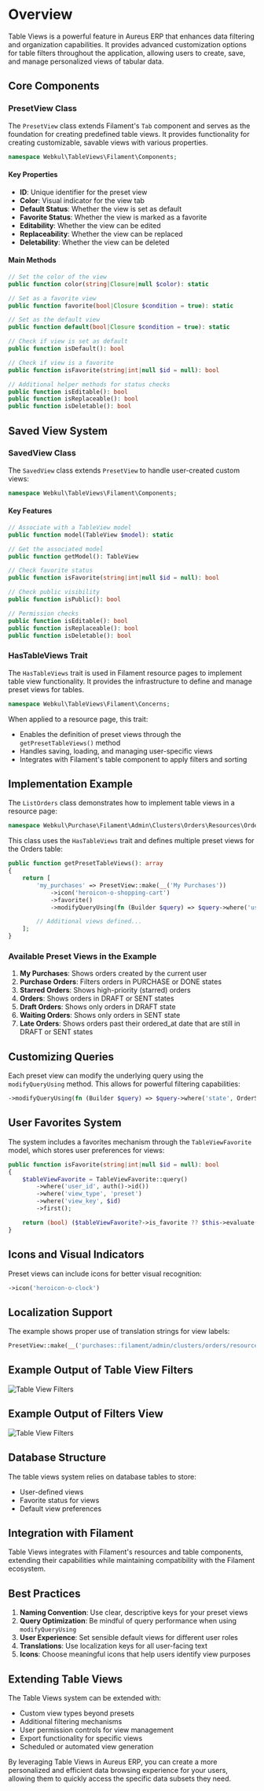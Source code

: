 # Overview

Table Views is a powerful feature in Aureus ERP that enhances data filtering and organization capabilities. It provides advanced customization options for table filters throughout the application, allowing users to create, save, and manage personalized views of tabular data.

## Core Components

### PresetView Class

The `PresetView` class extends Filament's `Tab` component and serves as the foundation for creating predefined table views. It provides functionality for creating customizable, savable views with various properties.

```php
namespace Webkul\TableViews\Filament\Components;
```

#### Key Properties

- **ID**: Unique identifier for the preset view
- **Color**: Visual indicator for the view tab
- **Default Status**: Whether the view is set as default
- **Favorite Status**: Whether the view is marked as a favorite
- **Editability**: Whether the view can be edited
- **Replaceability**: Whether the view can be replaced
- **Deletability**: Whether the view can be deleted

#### Main Methods

```php
// Set the color of the view
public function color(string|Closure|null $color): static

// Set as a favorite view
public function favorite(bool|Closure $condition = true): static

// Set as the default view
public function default(bool|Closure $condition = true): static

// Check if view is set as default
public function isDefault(): bool

// Check if view is a favorite
public function isFavorite(string|int|null $id = null): bool

// Additional helper methods for status checks
public function isEditable(): bool
public function isReplaceable(): bool
public function isDeletable(): bool
```

## Saved View System

### SavedView Class

The `SavedView` class extends `PresetView` to handle user-created custom views:

```php
namespace Webkul\TableViews\Filament\Components;
```

#### Key Features

```php
// Associate with a TableView model
public function model(TableView $model): static

// Get the associated model
public function getModel(): TableView

// Check favorite status
public function isFavorite(string|int|null $id = null): bool

// Check public visibility
public function isPublic(): bool

// Permission checks
public function isEditable(): bool
public function isReplaceable(): bool
public function isDeletable(): bool
```

### HasTableViews Trait

The `HasTableViews` trait is used in Filament resource pages to implement table view functionality. It provides the infrastructure to define and manage preset views for tables.

```php
namespace Webkul\TableViews\Filament\Concerns;
```

When applied to a resource page, this trait:

- Enables the definition of preset views through the `getPresetTableViews()` method
- Handles saving, loading, and managing user-specific views
- Integrates with Filament's table component to apply filters and sorting

## Implementation Example

The `ListOrders` class demonstrates how to implement table views in a resource page:

```php
namespace Webkul\Purchase\Filament\Admin\Clusters\Orders\Resources\OrderResource\Pages;
```

This class uses the `HasTableViews` trait and defines multiple preset views for the Orders table:

```php
public function getPresetTableViews(): array
{
    return [
        'my_purchases' => PresetView::make(__('My Purchases'))
            ->icon('heroicon-o-shopping-cart')
            ->favorite()
            ->modifyQueryUsing(fn (Builder $query) => $query->where('user_id', Auth::id())),

        // Additional views defined...
    ];
}
```

### Available Preset Views in the Example

1. **My Purchases**: Shows orders created by the current user
2. **Purchase Orders**: Filters orders in PURCHASE or DONE states
3. **Starred Orders**: Shows high-priority (starred) orders
4. **Orders**: Shows orders in DRAFT or SENT states
5. **Draft Orders**: Shows only orders in DRAFT state
6. **Waiting Orders**: Shows only orders in SENT state
7. **Late Orders**: Shows orders past their ordered_at date that are still in DRAFT or SENT states

## Customizing Queries

Each preset view can modify the underlying query using the `modifyQueryUsing` method. This allows for powerful filtering capabilities:

```php
->modifyQueryUsing(fn (Builder $query) => $query->where('state', OrderState::DRAFT))
```

## User Favorites System

The system includes a favorites mechanism through the `TableViewFavorite` model, which stores user preferences for views:

```php
public function isFavorite(string|int|null $id = null): bool
{
    $tableViewFavorite = TableViewFavorite::query()
        ->where('user_id', auth()->id())
        ->where('view_type', 'preset')
        ->where('view_key', $id)
        ->first();

    return (bool) ($tableViewFavorite?->is_favorite ?? $this->evaluate($this->isFavorite));
}
```

## Icons and Visual Indicators

Preset views can include icons for better visual recognition:

```php
->icon('heroicon-o-clock')
```

## Localization Support

The example shows proper use of translation strings for view labels:

```php
PresetView::make(__('purchases::filament/admin/clusters/orders/resources/order/pages/list-orders.tabs.my-purchases'))
```

## **Example Output of Table View Filters**

![Table View Filters](./images/table-filters-view.png)

## **Example Output of Filters View**

![Table View Filters](./images/filter-view.png)

## Database Structure

The table views system relies on database tables to store:

- User-defined views
- Favorite status for views
- Default view preferences

## Integration with Filament

Table Views integrates with Filament's resources and table components, extending their capabilities while maintaining compatibility with the Filament ecosystem.

## Best Practices

1. **Naming Convention**: Use clear, descriptive keys for your preset views
2. **Query Optimization**: Be mindful of query performance when using `modifyQueryUsing`
3. **User Experience**: Set sensible default views for different user roles
4. **Translations**: Use localization keys for all user-facing text
5. **Icons**: Choose meaningful icons that help users identify view purposes

## Extending Table Views

The Table Views system can be extended with:

- Custom view types beyond presets
- Additional filtering mechanisms
- User permission controls for view management
- Export functionality for specific views
- Scheduled or automated view generation

By leveraging Table Views in Aureus ERP, you can create a more personalized and efficient data browsing experience for your users, allowing them to quickly access the specific data subsets they need.
